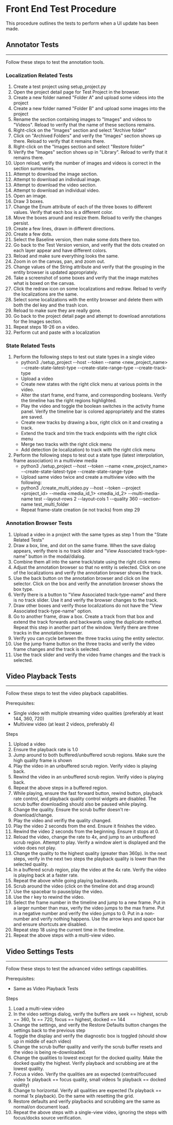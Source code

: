 # Front End Test Procedure
This procedure outlines the tests to perform when a UI update has been made.

## Annotator Tests
------------------
Follow these steps to test the annotation tools.

### Localization Related Tests
1. Create a test project using setup_project.py
1. Open the project detail page for Test Project in the browser.
1. Create a new folder named "Folder A" and upload some videos into the project
1. Create a new folder named "Folder B" and upload some images into the project
1. Rename the section containing images to "Images" and videos to "Videos". Reload to verify that the name of these sections remains.
1. Right-click on the "Images" section and select "Archive folder"
1. Click on "Archived Folders" and verify the "Images" section shows up there. Reload to verify that it remains there.
1. Right-click on the "Images section and select "Restore folder"
1. Verify the "Images" section shows up in "Library". Reload to verify that it remains there.
1. Upon reload, verify the number of images and videos is correct in the section summaries.
1. Attempt to download the image section.
1. Attempt to download an individual image.
1. Attempt to download the video section.
1. Attempt to download an individual video.
1. Open an image.
1. Draw 3 boxes.
1. Change the Enum attribute of each of the three boxes to different values. Verify that each box is a different color.
1. Move the boxes around and resize them. Reload to verify the changes persist.
1. Create a few lines, drawn in different directions.
1. Create a few dots.
1. Select the Baseline version, then make some dots there too.
1. Go back to the Test Version version, and verify that the dots created on each layer appear and have different colors.
1. Reload and make sure everything looks the same.
1. Zoom in on the canvas, pan, and zoom out.
1. Change values of the String attribute and verify that the grouping in the entity browser is updated appropriately.
1. Take a screenshot of some boxes and verify that the image matches what is boxed on the canvas.
1. Click the redraw icon on some localizations and redraw. Reload to verify the localizations are the same.
1. Select some localizations with the entity browser and delete them with both the del key and the trash icon.
1. Reload to make sure they are really gone.
1. Go back to the project detail page and attempt to download annotations for the Images section.
1. Repeat steps 18-26 on a video.
1. Perform cut and paste with a localization

### State Related Tests
1. Perform the following steps to test out state types in a single video
    - python3 ./setup_project --host <host> --token <token> --name <new_project_name> --create-state-latest-type --create-state-range-type --create-track-type
    - Upload a video
    - Create new states with the right click menu at various points in the video.
    - Alter the start frame, end frame, and corresponding booleans. Verify the timeline has the right regions highlighted.
    - Play the video and toggle the boolean switches in the activity frame panel. Verify the timeline bar is colored appropriately and the states are saved.
    - Create new tracks by drawing a box, right click on it and creating a track.
    - Extend the track and trim the track endpoints with the right click menu
    - Merge two tracks with the right click menu
    - Add detection (ie localization) to track with the right click menu
1. Perform the following steps to test out a state type (latest interpolation, frame association) in a multiview media
    - python3 ./setup_project --host <host> --token <token> --name <new_project_name> --create-state-latest-type --create-state-range-type
    - Upload same video twice and create a multiview video with the following:
    - python3 ./create_multi_video.py --host <host> --token <token> --project <project_id> --media <media_id_1> <media_id_2> --multi-media-name test --layout-rows 2 --layout-cols 1 --quality 360 --section-name test_multi_folder
    - Repeat frame-state creation (ie not tracks) from step 29

### Annotation Browser Tests
1. Upload a video in a project with the same types as step 1 from the "State Related Tests"
1. Draw a box, line, and dot on the same frame. When the save dialog appears, verify there is no track slider and "View Associated track-type-name" button in the modal/dialog.
1. Combine them all into the same track/state using the right click menu
1. Adjust the annotation browser so that no entity is selected. Click on one of the localizations and verify the annotation browser shows the track.
1. Use the back button on the annotation browser and click on line selector. Click on the box and verify the annotation browser shows the box type.
1. Verify there is a button to "View Associated track-type-name" and there is no track slider. Use it and verify the browser changes to the track.
1. Draw other boxes and verify those localizations do not have the "View Associated track-type-name" option.
1. Go to another frame, draw a box. Create a track from that box and extend the track forwards and backwards using the duplicate method. Repeat this step in another part of the window. Verify there are three tracks in the annotation browser.
1. Verify you can cycle between the three tracks using the entity selector.
1. Use the jump frame button on the three tracks and verify the video frame changes and the track is selected.
1. Use the track slider and verify the video frame changes and the track is selected.

## Video Playback Tests
-----------------------
Follow these steps to test the video playback capabilities.

Prerequisites:
- Single video with multiple streaming video qualities (preferably at least 144, 360, 720)
- Multiview video (at least 2 videos, preferably 4)

Steps
1. Upload a video
1. Ensure the playback rate is 1.0
1. Jump around to both buffered/unbuffered scrub regions. Make sure the high quality frame is shown
1. Play the video in an unbuffered scrub region. Verify video is playing back.
1. Rewind the video in an unbuffered scrub region. Verify video is playing back.
1. Repeat the above steps in a buffered region.
1. While playing, ensure the fast forward button, rewind button, playback rate control, and playback quality control widgets are disabled. The scrub buffer downloading should also be paused while playing.
1. Change the quality. Ensure the scrub buffer doesn't re-download/change.
1. Play the video and verifiy the quality changed.
1. Play the video 2 seconds from the end. Ensure it finishes the video.
1. Rewind the video 2 seconds from the beginning. Ensure it stops at 0.
1. Reload the video, change the rate to 4x, and jump to an unbuffered scrub region. Attempt to play. Verify a window alert is displayed and the video does not play.
1. Change the quality to the highest quality (greater than 360p). In the next steps, verify in the next two steps the playback quality is lower than the selected quality.
1. In a buffered scrub region, play the video at the 4x rate. Verify the video is playing back at a faster rate.
1. Repeat the above while going playing backwards.
1. Scrub around the video (click on the timeline dot and drag around)
1. Use the spacebar to pause/play the video.
1. Use the r key to rewind the video.
1. Select the frame number in the timeline and jump to a new frame. Put in a larger number than max, verify the video jumps to the max frame. Put in a negative number and verify the video jumps to 0. Put in a non-number and verify nothing happens. Use the arrow keys and space bar and ensure shortcuts are disabled.
1. Repeat step 18 using the current time in the timeline.
1. Repeat the above steps with a multi-view video.


## Video Settings Tests
-----------------------
Follow these steps to test the advanced video settings capabilities.

Prerequisites:
- Same as Video Playback Tests

Steps
1. Load a multi-view video
1. In the video settings dialog, verify the buffers are seek == highest, scrub == 360, 1x == 720, focus == highest, docked == 144
1. Change the settings, and verify the Restore Defaults button changes the settings back to the previous step
1. Toggle the display and verify the diagnostic box is toggled (should show up in middle of each video)
1. Change the scrub buffer quality and verify the scrub buffer resets and the video is being re-downloaded.
1. Change the qualities to lowest except for the docked quality. Make the docked quality the highest. Verify playback and scrubbing are at the lowest quality.
1. Focus a video. Verify the qualities are as expected (central/focused video 1x playback == focus quality, small videos 1x playback == docked quality)
1. Change to horizontal. Verify all qualities are expected (1x playback == normal 1x playback). Do the same with resetting the grid.
1. Restore defaults and verify playbacks and scrubbing are the same as normal/on document load.
1. Repeat the above steps with a single-view video, ignoring the steps with focus/docks source verification.